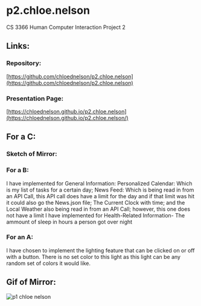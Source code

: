 # p2.chloe.nelson
CS 3366 Human Computer Interaction Project 2

## Links:
### Repository: 
[https://github.com/chloednelson/p2.chloe.nelson](https://github.com/chloednelson/p2.chloe.nelson)

### Presentation Page:
[https://chloednelson.github.io/p2.chloe.nelson](https://chloednelson.github.io/p2.chloe.nelson/)

## For a C:
### Sketch of Mirror:

### For a B:
I have implemented for General Information: Personalized Calendar: Which is my list of tasks for a certain day; News Feed: Which is being read in from an API Call, this API call does have a limit for the day and if that limit was hit it could also go the News.json file; The Current Clock with time; and the Local Weather also being read in from an API Call; however, this one does not have a limit
I have implemented for Health-Related Information- The ammount of sleep in hours a person got over night

### For an A:
I have chosen to implement the lighting feature that can be clicked on or off with a button. There is no set color to this light as this light can be any random set of colors it would like.


## Gif of Mirror:
![p1 chloe nelson](https://user-images.githubusercontent.com/114605562/192932262-dd472921-8c77-4dec-a2ff-196368c69f5a.gif)

